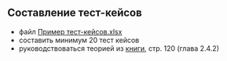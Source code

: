## Составление тест-кейсов
- файл [Пример тест-кейсов.xlsx](https://github.com/the-hwk/GSTU-software-testing/blob/main/L2/%D0%9F%D1%80%D0%B8%D0%BC%D0%B5%D1%80%20%D1%82%D0%B5%D1%81%D1%82-%D0%BA%D0%B5%D0%B9%D1%81%D0%BE%D0%B2.xlsx)
- составить минимум 20 тест кейсов
- руководствоваться теорией из [книги](https://github.com/the-hwk/GSTU-software-testing/blob/main/%D0%9A%D1%83%D0%BB%D0%B8%D0%BA%D0%BE%D0%B2%20%D0%A1.%20-%20Software%20Testing%20-%20Base%20Course.pdf), стр. 120 (глава 2.4.2)

